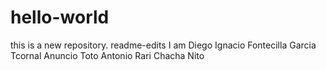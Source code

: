 # hello-world
this is a new repository.
readme-edits
I am Diego Ignacio Fontecilla Garcia
Tcornal Anuncio
Toto
Antonio Rari
Chacha
Nito
